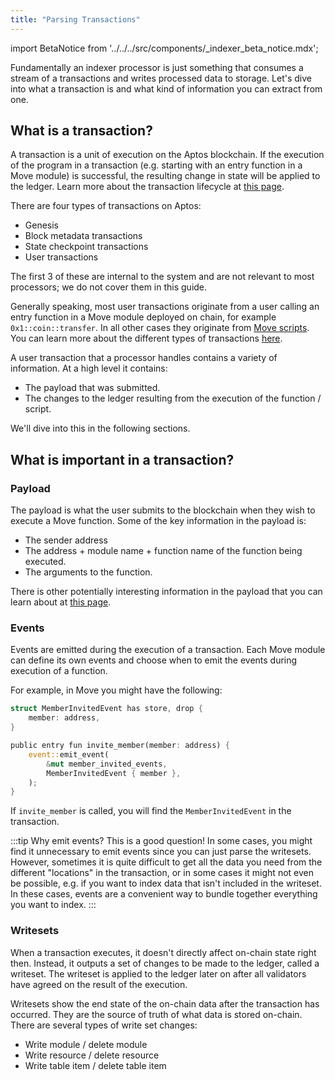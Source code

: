 ```yaml
---
title: "Parsing Transactions"
---
```


import BetaNotice from '../../../src/components/\_indexer_beta_notice.mdx';

<BetaNotice />

<!--
Things to add:
- We should have tabs for each language that mentions helper functions for extracting the thing you want. For example, if the user is trying to extract the entry function arguments, there should be a function like `get_entry_function_arguments` and we show how to use it in each language and where it comes from in the SDK.
-->

Fundamentally an indexer processor is just something that consumes a stream of a transactions and writes processed data to storage. Let's dive into what a transaction is and what kind of information you can extract from one.

## What is a transaction?

A transaction is a unit of execution on the Aptos blockchain. If the execution of the program in a transaction (e.g. starting with an entry function in a Move module) is successful, the resulting change in state will be applied to the ledger. Learn more about the transaction lifecycle at [this page](../../concepts/blockchain.md#life-of-a-transaction).

There are four types of transactions on Aptos:

- Genesis
- Block metadata transactions
- State checkpoint transactions
- User transactions

The first 3 of these are internal to the system and are not relevant to most processors; we do not cover them in this guide.

Generally speaking, most user transactions originate from a user calling an entry function in a Move module deployed on chain, for example `0x1::coin::transfer`. In all other cases they originate from [Move scripts](/move/move-on-aptos/scripts/index.md). You can learn more about the different types of transactions [here](../../concepts/txns-states.md#types-of-transaction-payloads).

A user transaction that a processor handles contains a variety of information. At a high level it contains:

- The payload that was submitted.
- The changes to the ledger resulting from the execution of the function / script.

We'll dive into this in the following sections.

## What is important in a transaction?

### Payload

The payload is what the user submits to the blockchain when they wish to execute a Move function. Some of the key information in the payload is:

- The sender address
- The address + module name + function name of the function being executed.
- The arguments to the function.

There is other potentially interesting information in the payload that you can learn about at [this page](/concepts/txns-states#contents-of-a-transaction).

### Events

Events are emitted during the execution of a transaction. Each Move module can define its own events and choose when to emit the events during execution of a function.

For example, in Move you might have the following:

```rust
struct MemberInvitedEvent has store, drop {
    member: address,
}

public entry fun invite_member(member: address) {
    event::emit_event(
        &mut member_invited_events,
        MemberInvitedEvent { member },
    );
}
```

If `invite_member` is called, you will find the `MemberInvitedEvent` in the transaction.

:::tip Why emit events?
This is a good question! In some cases, you might find it unnecessary to emit events since you can just parse the writesets. However, sometimes it is quite difficult to get all the data you need from the different "locations" in the transaction, or in some cases it might not even be possible, e.g. if you want to index data that isn't included in the writeset. In these cases, events are a convenient way to bundle together everything you want to index.
:::

### Writesets

When a transaction executes, it doesn't directly affect on-chain state right then. Instead, it outputs a set of changes to be made to the ledger, called a writeset. The writeset is applied to the ledger later on after all validators have agreed on the result of the execution.

Writesets show the end state of the on-chain data after the transaction has occurred. They are the source of truth of what data is stored on-chain. There are several types of write set changes:

- Write module / delete module
- Write resource / delete resource
- Write table item / delete table item

<!-- Add more information about writesets, ideally once have the helper functions. -->

